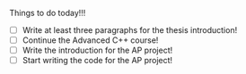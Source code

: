 Things to do today!!!

- [ ] Write at least three paragraphs for the thesis introduction!
- [ ] Continue the Advanced C++ course!
- [ ] Write the introduction for the AP project!
- [ ] Start writing the code for the AP project!
